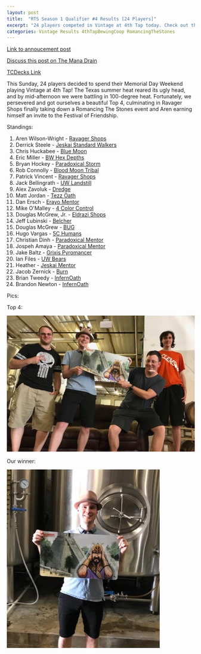 ```yaml
---
layout: post
title:  "RTS Season 1 Qualifier #4 Results [24 Players]"
excerpt: "24 players competed in Vintage at 4th Tap today. Check out the results!"
categories: Vintage Results 4thTapBewingCoop RomancingTheStones
---
```


[Link to annoucement post](http://themanadrain.com/topic/1912/5-27-18-romancing-the-stones-austin-tx-100-proxy-vintage-4th-tap)

[Discuss this post on The Mana Drain](http://themanadrain.com/topic/1952/27-may-2018-romancing-the-stones-4-24-players-in-austin-tx)

[TCDecks Link](http://tcdecks.net/deck.php?id=27634)

This Sunday, 24 players decided to spend their Memorial Day Weekend playing Vintage at 4th Tap! The Texas summer heat reared its ugly head, and by mid-afternoon we were battling in 100-degree heat. Fortunately, we persevered and got ourselves a beautiful Top 4, culminating in Ravager Shops finally taking down a Romancing The Stones event and Aren earning himself an invite to the Festival of Friendship.

Standings:

1. Aren Wilson-Wright - [Ravager Shops](/assets/images/2018-05-27/deck-1.jpg)
2. Derrick Steele - [Jeskai Standard Walkers](/assets/images/2018-05-27/deck-2.jpg)
3. Chris Huckabee - [Blue Moon](/assets/images/2018-05-27/deck-3.jpg)
4. Eric Miller - [BW Hex Depths](/assets/images/2018-05-27/deck-4.jpg)
5. Bryan Hockey - [Paradoxical Storm](/assets/images/2018-05-27/deck-5.jpg)
6. Rob Connolly - [Blood Moon Tribal](/assets/images/2018-05-27/deck-6.jpg)
7. Patrick Vincent - [Ravager Shops](/assets/images/2018-05-27/deck-7.jpg)
8. Jack Bellingrath - [UW Landstill](/assets/images/2018-05-27/deck-8.jpg)
9. Alex Zavoluk - [Dredge](/assets/images/2018-05-27/deck-9.jpg)
10. Matt Jordan - [Tezz Oath](/assets/images/2018-05-27/deck-10.jpg)
11. Dan Ersch - [Erayo Mentor](/assets/images/2018-05-27/deck-11.jpg)
12. Mike O'Malley - [4 Color Control](/assets/images/2018-05-27/deck-12.jpg)
13. Douglas McGrew, Jr. - [Eldrazi Shops](/assets/images/2018-05-27/deck-13.jpg)
14. Jeff Lubinski - [Belcher](/assets/images/2018-05-27/deck-14.jpg)
15. Douglas McGrew - [BUG](/assets/images/2018-05-27/deck-15.jpg)
16. Hugo Vargas - [5C Humans](/assets/images/2018-05-27/deck-16.jpg)
17. Christian Dinh - [Paradoxical Mentor](/assets/images/2018-05-27/deck-17.jpg)
18. Jospeh Amaya - [Paradoxical Mentor](/assets/images/2018-05-27/deck-18.jpg)
19. Jake Baltz - [Grixis Pyromancer](/assets/images/2018-05-27/deck-19.jpg)
20. Ian Files - [UW Bears](/assets/images/2018-05-27/deck-20.jpg)
21. Heather - [Jeskai Mentor](/assets/images/2018-05-27/deck-21.jpg)
22. Jacob Zernick - [Burn](/assets/images/2018-05-27/deck-22.jpg)
23. Brian Tweedy - [InfernOath](/assets/images/2018-05-27/deck-23.jpg)
24. Brandon Newton - [InfernOath](/assets/images/2018-05-27/deck-24.jpg)

Pics:

Top 4:

![](/assets/images/2018-05-27/1.jpg)

Our winner:

![](/assets/images/2018-05-27/2.jpg)
